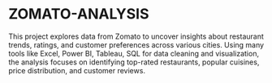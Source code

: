 # ZOMATO-ANALYSIS
This project explores data from Zomato to uncover insights about restaurant trends, ratings, and customer preferences across various cities. Using many tools like Excel, Power BI, Tableau, SQL for data cleaning and visualization, the analysis focuses on identifying top-rated restaurants, popular cuisines, price distribution, and customer reviews. 
